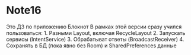 # Note16
Это ДЗ по приложению Блокнот
В рамках этой версии сразу учился пользоваться:
      1. Разными Layout,  включая RecycleLayout
      2. Запускать сервисы (IntentService)
      3. Обрабатыват ответы (BroadcastReceiver)
      4. Сохранять в БД (пока явно без Room) и SharedPreferences данные
      
